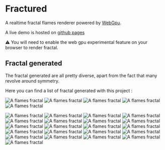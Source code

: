 # Fractured

A realtime fractal flames renderer powered by [WebGpu](https://github.com/gpuweb/gpuweb).

A live demo is hosted on [github pages](https://reimua.github.io/Fractured/)

⚠️ You will need to enable the web gpu experimental feature on your browser to render fractal.


## Fractal generated

The fractal generated are all pretty diverse, apart from the fact that many revolve around symmetry.

Here you can find a list of fractal generated with this project :

![A flames fractal](<images/flames (33).png>)
![A flames fractal](<images/flames (32).png>)
![A flames fractal](<images/flames (31).png>)
![A flames fractal](<images/flames (29).png>)
![A flames fractal](<images/flames (28).png>)

![A flames fractal](<images/flames (1).png>)
![A flames fractal](<images/flames (2).png>)
![A flames fractal](<images/flames (3).png>)
![A flames fractal](<images/flames (5).png>)
![A flames fractal](<images/flames (6).png>)
![A flames fractal](<images/flames (9).png>)
![A flames fractal](<images/flames (11).png>)
![A flames fractal](<images/flames (12).png>)
![A flames fractal](<images/flames (13).png>)
![A flames fractal](<images/flames (15).png>)
![A flames fractal](<images/flames (16).png>)
![A flames fractal](<images/flames (17).png>)
![A flames fractal](<images/flames (18).png>)
![A flames fractal](<images/flames (19).png>)
![A flames fractal](<images/flames (20).png>)
![A flames fractal](<images/flames (21).png>)
![A flames fractal](<images/flames (22).png>)
![A flames fractal](<images/flames (23).png>)
![A flames fractal](<images/flames (25).png>)
![A flames fractal](<images/flames (27).png>)
![A flames fractal](<images/flames (30).png>)
